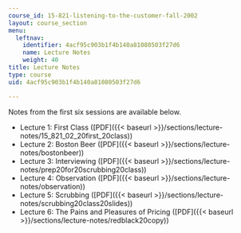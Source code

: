 ```yaml
---
course_id: 15-821-listening-to-the-customer-fall-2002
layout: course_section
menu:
  leftnav:
    identifier: 4acf95c903b1f4b140a81080503f27d6
    name: Lecture Notes
    weight: 40
title: Lecture Notes
type: course
uid: 4acf95c903b1f4b140a81080503f27d6

---
```


Notes from the first six sessions are available below.

*   Lecture 1: First Class ([PDF]({{< baseurl >}}/sections/lecture-notes/15_821_02_20first_20class))
*   Lecture 2: Boston Beer ([PDF]({{< baseurl >}}/sections/lecture-notes/bostonbeer))
*   Lecture 3: Interviewing ([PDF]({{< baseurl >}}/sections/lecture-notes/prep20for20scrubbing20class))
*   Lecture 4: Observation ([PDF]({{< baseurl >}}/sections/lecture-notes/observation))
*   Lecture 5: Scrubbing ([PDF]({{< baseurl >}}/sections/lecture-notes/scrubbing20class20slides))
*   Lecture 6: The Pains and Pleasures of Pricing ([PDF]({{< baseurl >}}/sections/lecture-notes/redblack20copy))